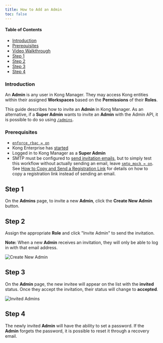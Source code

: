 ```yaml
---
title: How to Add an Admin
toc: false
---
```

#### Table of Contents

- [Introduction](#introduction)
- [Prerequisites](#prerequisites)
- [Video Walkthrough](#video-walkthrough)
- [Step 1](#step-1)
- [Step 2](#step-2)
- [Step 3](#step-3)
- [Step 4](#step-4)

### Introduction

An **Admin** is any user in Kong Manager. They may access 
Kong entities within their assigned **Workspaces** based 
on the **Permissions** of their **Roles**.

This guide describes how to invite an **Admin** in Kong 
Manager. As an alternative, if a **Super Admin** wants to 
invite an **Admin** with the Admin API, it is possible to 
do so using 
[`/admins`](/enterprise/{{page.kong_version}}/admin-api/admins/reference/#invite-an-admin).

### Prerequisites

* [`enforce_rbac = on`](/enterprise/{{page.kong_version}}/property-reference/#enforce_rbac)
* Kong Enterprise has [started](/enterprise/{{page.kong_version}}/getting-started/start-kong)
* Logged in to Kong Manager as a **Super Admin** 
* SMTP must be configured to [send invitation emails](/enterprise/{{page.kong_version}}/kong-manager/networking/email/),
but to simply test this workflow without actually sending 
an email, leave [`smtp_mock = on`](/enterprise/{{page.kong_version}}/property-reference/#smtp_mock). See 
[How to Copy and Send a Registration Link](/enterprise/{{page.kong_version}}/kong-manager/administration/admins/invite/#how-to-copy-and-send-a-registration-link) 
for details on how to 
copy a registration link instead of sending an email.

## Step 1

On the **Admins** page, to invite a new **Admin**, click the 
**Create New Admin** button.

## Step 2

Assign the appropriate **Role** and click "Invite Admin" to send 
the invitation.

**Note:** When a new **Admin** receives an invitation, they will 
only be able to log in with that email address. 

![Create New Admin](https://konghq.com/wp-content/uploads/2018/11/km-name-admin.png)

## Step 3

On the **Admin** page, the new invitee will appear on the list with 
the **invited** status. Once they accept the invitation, their 
status will change to **accepted**.

![Invited Admins](https://konghq.com/wp-content/uploads/2018/11/km-invited-admins.png)

## Step 4

The newly invited **Admin** will have the ability to set a password. 
If the **Admin** forgets the password, it is possible to reset it 
through a recovery email.
